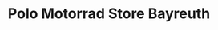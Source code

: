 ---
title: "Polo Motorrad Store Bayreuth"
url: /bayreuth/polo-motorrad-store-bayreuth/
shop: Motorrad
---